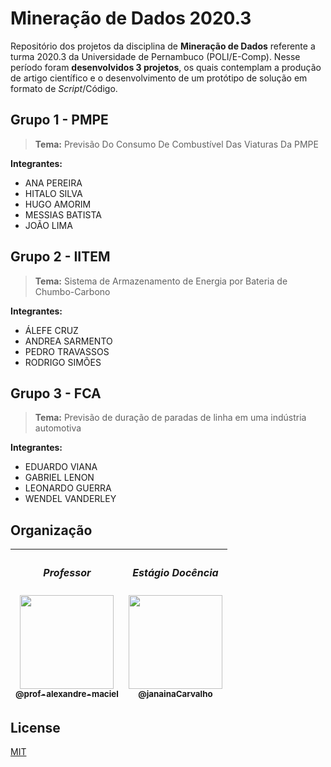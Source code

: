 # Mineração de Dados 2020.3

Repositório dos projetos da disciplina de **Mineração de Dados** referente a turma 2020.3 da Universidade de Pernambuco (POLI/E-Comp). Nesse período foram **desenvolvidos 3 projetos**, os quais contemplam a produção de artigo científico e o desenvolvimento de um protótipo de solução em formato de _Script_/Código.

## Grupo 1 - PMPE

> **Tema:** Previsão Do Consumo De Combustível Das Viaturas Da PMPE

**Integrantes:**
* ANA PEREIRA
* HITALO SILVA
* HUGO AMORIM
* MESSIAS BATISTA
* JOÃO LIMA


## Grupo 2 - IITEM

> **Tema:** Sistema de Armazenamento de Energia por Bateria de Chumbo-Carbono


**Integrantes:**
* ÁLEFE CRUZ
* ANDREA SARMENTO
* PEDRO TRAVASSOS
* RODRIGO SIMÕES


## Grupo 3 - FCA

> **Tema:** Previsão de duração de paradas de linha em uma indústria automotiva

**Integrantes:**
* EDUARDO VIANA
* GABRIEL LENON
* LEONARDO GUERRA
* WENDEL VANDERLEY


## Organização

| <h5>Professor</h5>[<img src="https://github.com/prof-alexandre-maciel.png?size=150" width=150><br><sub>@prof-alexandre-maciel</sub>](https://github.com/prof-alexandre-maciel) | <h5>Estágio Docência</h5>[<img src="https://github.com/janainaCarvalho.png?size=150" width=150><br><sub>@janainaCarvalho</sub>](https://github.com/janainaCarvalho) |
| :---: |:---: |

## License
[MIT](https://choosealicense.com/licenses/mit/)